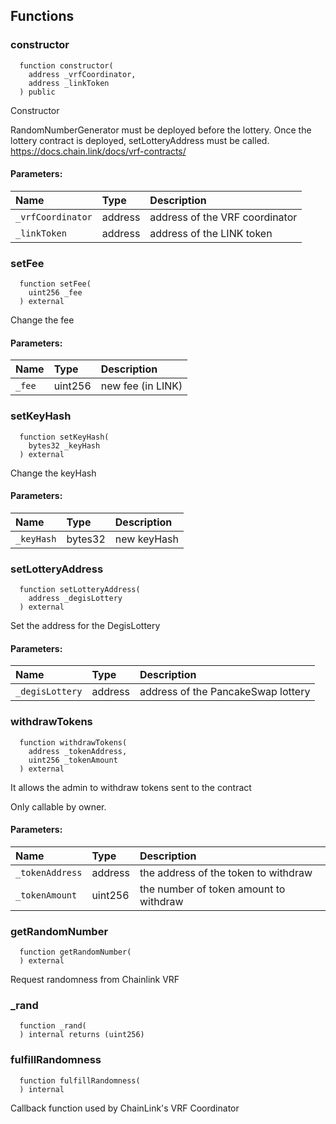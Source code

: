 


## Functions
### constructor
```solidity
  function constructor(
    address _vrfCoordinator,
    address _linkToken
  ) public
```
Constructor

RandomNumberGenerator must be deployed before the lottery.
Once the lottery contract is deployed, setLotteryAddress must be called.
https://docs.chain.link/docs/vrf-contracts/

#### Parameters:
| Name | Type | Description                                                          |
| :--- | :--- | :------------------------------------------------------------------- |
|`_vrfCoordinator` | address | address of the VRF coordinator
|`_linkToken` | address | address of the LINK token

### setFee
```solidity
  function setFee(
    uint256 _fee
  ) external
```
Change the fee


#### Parameters:
| Name | Type | Description                                                          |
| :--- | :--- | :------------------------------------------------------------------- |
|`_fee` | uint256 | new fee (in LINK)

### setKeyHash
```solidity
  function setKeyHash(
    bytes32 _keyHash
  ) external
```
Change the keyHash


#### Parameters:
| Name | Type | Description                                                          |
| :--- | :--- | :------------------------------------------------------------------- |
|`_keyHash` | bytes32 | new keyHash

### setLotteryAddress
```solidity
  function setLotteryAddress(
    address _degisLottery
  ) external
```
Set the address for the DegisLottery


#### Parameters:
| Name | Type | Description                                                          |
| :--- | :--- | :------------------------------------------------------------------- |
|`_degisLottery` | address | address of the PancakeSwap lottery

### withdrawTokens
```solidity
  function withdrawTokens(
    address _tokenAddress,
    uint256 _tokenAmount
  ) external
```
It allows the admin to withdraw tokens sent to the contract

Only callable by owner.
#### Parameters:
| Name | Type | Description                                                          |
| :--- | :--- | :------------------------------------------------------------------- |
|`_tokenAddress` | address | the address of the token to withdraw
|`_tokenAmount` | uint256 | the number of token amount to withdraw


### getRandomNumber
```solidity
  function getRandomNumber(
  ) external
```
Request randomness from Chainlink VRF



### _rand
```solidity
  function _rand(
  ) internal returns (uint256)
```




### fulfillRandomness
```solidity
  function fulfillRandomness(
  ) internal
```
Callback function used by ChainLink's VRF Coordinator



